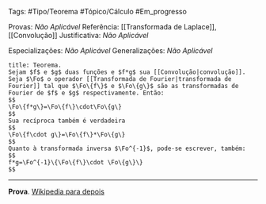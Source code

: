 Tags: #Tipo/Teorema #Tópico/Cálculo #Em_progresso

Provas: _Não Aplicável_
Referência: [[Transformada de Laplace]], [[Convolução]]
Justificativa: _Não Aplicável_

Especializações: _Não Aplicável_
Generalizações: _Não Aplicável_

```ad-info
title: Teorema.
Sejam $f$ e $g$ duas funções e $f*g$ sua [[Convolução|convolução]]. Seja $\Fo$ o operador [[Transformada de Fourier|transformada de Fourier]] tal que $\Fo\{f\}$ e $\Fo\{g\}$ são as transformadas de Fourier de $f$ e $g$ respectivamente. Então:
$$
\Fo\{f*g\}=\Fo\{f\}\cdot\Fo\{g\}
$$
Sua recíproca também é verdadeira
$$
\Fo\{f\cdot g\}=\Fo\{f\}*\Fo\{g\}
$$
Quanto à transformada inversa $\Fo^{-1}$, pode-se escrever, também:
$$
f*g=\Fo^{-1}\{\Fo\{f\}\cdot \Fo\{g\}\}
$$

```
---
**Prova**. [Wikipedia para depois](https://pt.wikipedia.org/wiki/Teorema_da_convolu%C3%A7%C3%A3o#Prova)
